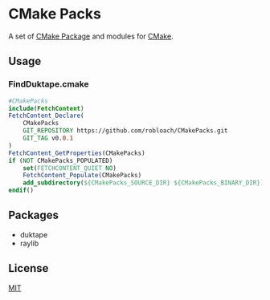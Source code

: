 # CMake Packs

A set of [CMake Package](https://cmake.org/cmake/help/latest/manual/cmake-packages.7.html) and modules for [CMake](https://cmake.org/).

## Usage

### FindDuktape.cmake
``` cmake
#CMakePacks
include(FetchContent)
FetchContent_Declare(
    CMakePacks
    GIT_REPOSITORY https://github.com/robloach/CMakePacks.git
    GIT_TAG v0.0.1
)
FetchContent_GetProperties(CMakePacks)
if (NOT CMakePacks_POPULATED)
    set(FETCHCONTENT_QUIET NO)
    FetchContent_Populate(CMakePacks)
    add_subdirectory(${CMakePacks_SOURCE_DIR} ${CMakePacks_BINARY_DIR})
endif()
```

## Packages

- duktape
- raylib

## License

[MIT](LICENSE)
